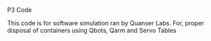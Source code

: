 P3 Code

This code is for software simulation ran by Quanser Labs. For, proper disposal of containers using Qbots, Qarm and Servo Tables
